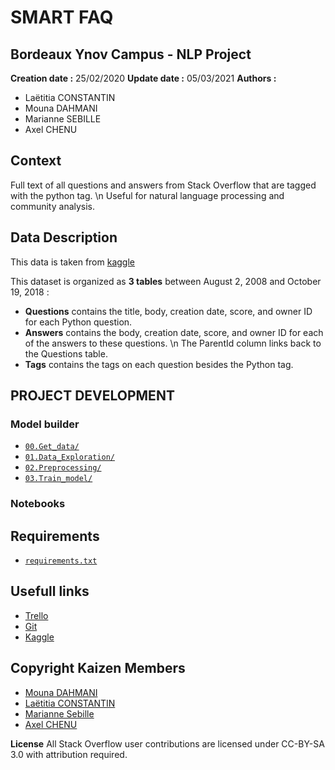 # SMART FAQ
## Bordeaux Ynov Campus - NLP Project
**Creation date :** 25/02/2020
**Update date :** 05/03/2021
**Authors :**  
- Laëtitia CONSTANTIN
- Mouna DAHMANI
- Marianne SEBILLE
- Axel CHENU

## Context 
Full text of all questions and answers from Stack Overflow that are tagged with the python tag. 
\n Useful for natural language processing and community analysis.

## Data Description 
This data is taken from [kaggle](https://www.kaggle.com/stackoverflow/pythonquestions)

This dataset is organized as **3 tables** between August 2, 2008 and October 19, 2018 :

- **Questions** contains the title, body, creation date, score, and owner ID for each Python question.
- **Answers** contains the body, creation date, score, and owner ID for each of the answers to these questions. 
\n The ParentId column links back to the Questions table.
- **Tags** contains the tags on each question besides the Python tag.

## PROJECT DEVELOPMENT
### Model builder
* [`00.Get_data/`](model_builder/00.Get_data)
* [`01.Data_Exploration/`](model_builder/01.Data_Exploration)
* [`02.Preprocessing/`](model_builder/02.Preprocessing)
* [`03.Train_model/`](model_builder/03.Train_model)

### Notebooks


## Requirements
* [`requirements.txt`](requirements.txt) 

## Usefull links 
- [Trello](https://trello.com/b/gt8jrwmb/kaizen)
- [Git](https://github.com/yuhec/smartFAQ)
- [Kaggle](https://www.kaggle.com/stackoverflow/pythonquestions)

## Copyright Kaizen Members
- [Mouna DAHMANI](https://gitlab.com/MounaDahmani) 
- [Laëtitia CONSTANTIN](https://gitlab.com/yuhec) 
- [Marianne Sebille](https://gitlab.com/lipotre) 
- [Axel CHENU](https://gitlab.com/ACHENU26) 

**License**
All Stack Overflow user contributions are licensed under CC-BY-SA 3.0 with attribution required.